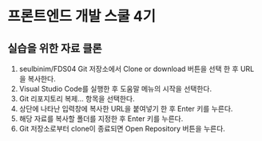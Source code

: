 # 프론트엔드 개발 스쿨 4기

## 실습을 위한 자료 클론

1. seulbinim/FDS04 Git 저장소에서 Clone or download 버튼을 선택 한 후 URL을 복사한다.
2. Visual Studio Code를 실행한 후 도움말 메뉴의 시작을 선택한다.
3. Git 리포지토리 복제... 항목을 선택한다.
4. 상단에 나타난 입력창에 복사한 URL을 붙여넣기 한 후 Enter 키를 누른다.
5. 해당 자료를 복사할 폴더를 지정한 후 Enter 키를 누른다.
6. Git 저장소로부터 clone이 종료되면 Open Repository 버튼을 누른다.
